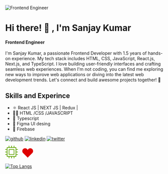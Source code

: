 ![Frontend Engineer](https://pbs.twimg.com/profile_banners/1538837422263631872/1689077044/1080x360)
# Hi there! 👋 , I'm Sanjay Kumar

#### Frontend Engineer

I'm Sanjay Kumar, a passionate Frontend Developer with 1.5 years of hands-on experience. My tech stack includes HTML, CSS, JavaScript, React.js, Next.js, and TypeScript. I love building user-friendly interfaces and crafting seamless web experiences. When I'm not coding, you can find me exploring new ways to improve web applications or diving into the latest web development trends. Let's connect and build awesome projects together! 🚀



## Skills and Experince
* ⚛️ React JS | NEXT JS | Redux | 
* 👨‍💻 HTML /CSS /JAVASCRIPT
* 🤞 Typescript
* 📝 Figma UI desing
* 📅 Firebase


[<img src='https://cdn.jsdelivr.net/npm/simple-icons@3.0.1/icons/github.svg' alt='github' height='40'>](https://github.com/Sanjay-Gouda)  [<img src='https://cdn.jsdelivr.net/npm/simple-icons@3.0.1/icons/linkedin.svg' alt='linkedin' height='40'>](https://www.linkedin.com/in/https://www.linkedin.com/in/sanjaykumar-gouda-141b271a4//)  [<img src='https://cdn.jsdelivr.net/npm/simple-icons@3.0.1/icons/twitter.svg' alt='twitter' height='40'>](https://twitter.com/https://twitter.com/Sanjay_Gouda_13)  

<a href='https://docs.github.com/en/developers'><img src='https://raw.githubusercontent.com/acervenky/animated-github-badges/master/assets/devbadge.gif' width='40' height='40'></a> <a href='https://docs.github.com/en/github/supporting-the-open-source-community-with-github-sponsors'><img src='https://raw.githubusercontent.com/acervenky/animated-github-badges/master/assets/sponsorbadge.gif' width='35' height='35'></a> 

[![Top Langs](https://github-readme-stats.vercel.app/api/top-langs/?username=Sanjay-Gouda)](https://github.com/Sanjay-Gouda/github-readme-stats)



